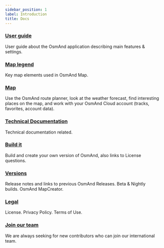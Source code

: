 ```yaml
---
sidebar_position: 1
label: Introduction
title: Docs
---
```



### [User guide](/docs/user/)

User guide about the OsmAnd application describing main features & settings.

### [Map legend](/docs/user/map-legend/)

Key map elements used in OsmAnd Map.

### [Map](https://osmand.net/map)

Use the OsmAnd route planner, look at the weather forecast, find interesting places on the map, and work with your OsmAnd Cloud account (tracks, favorites, account data).

### [Technical Documentation](/docs/technical/)

Technical documentation related.

### [Build it](/docs/build-it/)

Build and create your own version of OsmAnd, also links to License questions.

### [Versions](/docs/versions/)

Release notes and links to previous OsmAnd Releases. Beta & Nightly builds. OsmAnd MapCreator.

### [Legal](/docs/legal/)

License. Privacy Policy. Terms of Use.

### [Join our team](/docs/hiring/)

We are always seeking for new contributors who can join our international team.




